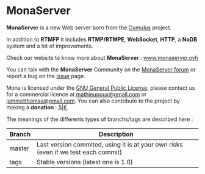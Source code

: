 MonaServer
===========

**MonaServer** is a new Web server born from the [Cumulus](https://github.com/OpenRTMFP/Cumulus) project.

In addition to **RTMFP** it includes **RTMP/RTMPE**, **WebSocket**, **HTTP**, a **NoDB** system and a lot of improvements.

Check our website to know more about **MonaServer** : www.monaserver.ovh

You can talk with the **MonaServer** Community on the [MonaServer forum](https://groups.google.com/forum/#!forum/monaserver) or report a bug on the [issue](https://github.com/MonaSolutions/MonaServer/issues) page.

Mona is licensed under the [GNU General Public License], please contact us for a commercial licence at mathieupoux@gmail.com or jammetthomas@gmail.com. You can also contribute to the project by making a **donation** : [$]|[€].

The meanings of the differents types of branchs/tags are described here :

| Branch        | Description                                                                        |
| ------------- |------------------------------------------------------------------------------------|
| master        | Last version commited, using it is at your own risks (even if we test each commit) |
| tags          | Stable versions (latest one is 1.0)                                                |

[GNU General Public License]: http://www.gnu.org/licenses/ "www.gnu.org/licenses"
[$]: https://www.paypal.com/cgi-bin/webscr?cmd=_s-xclick&hosted_button_id=M24B32EH2GV3A "Donation US"
[€]: https://www.paypal.com/cgi-bin/webscr?cmd=_s-xclick&hosted_button_id=QPWT9V67YWSGG "Donation EU"
